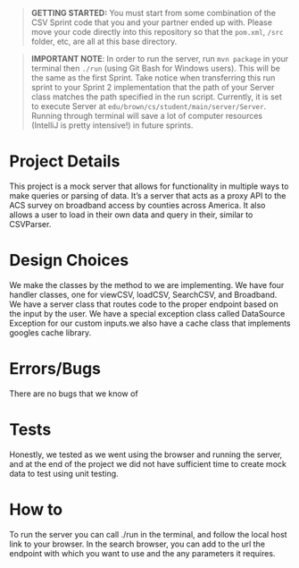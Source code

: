 > **GETTING STARTED:** You must start from some combination of the CSV Sprint code that you and your partner ended up with. Please move your code directly into this repository so that the `pom.xml`, `/src` folder, etc, are all at this base directory.

> **IMPORTANT NOTE**: In order to run the server, run `mvn package` in your terminal then `./run` (using Git Bash for Windows users). This will be the same as the first Sprint. Take notice when transferring this run sprint to your Sprint 2 implementation that the path of your Server class matches the path specified in the run script. Currently, it is set to execute Server at `edu/brown/cs/student/main/server/Server`. Running through terminal will save a lot of computer resources (IntelliJ is pretty intensive!) in future sprints.

# Project Details
This project is a mock server that allows for functionality in multiple ways to make queries or parsing of data. It’s a server that acts as a proxy API to the ACS survey on broadband access by counties across America. It also allows a user to load in their own data and query in their, similar to CSVParser.
# Design Choices
We make the classes by the method to we are implementing. We have four handler classes, one for viewCSV, loadCSV, SearchCSV, and Broadband. We have a server class that routes code to the proper endpoint based on the input by the user. We have a special exception class called DataSource Exception for our custom inputs.we also have a cache class that implements googles cache library.
# Errors/Bugs
There are no bugs that we know of
# Tests
Honestly, we tested as we went using the browser and running the server, and at the end of the project we did not have sufficient time to create mock data to test using unit testing.
# How to
To run the server you can call ./run in the terminal, and follow the local host link to your browser. In the search browser, you can add to the url the endpoint with which you want to use and the any parameters it requires.
